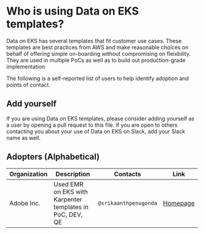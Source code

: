 # Who is using Data on EKS templates?
Data on EKS has several templates that fit customer use cases. These templates are best practices from AWS and make reasonable choices on behalf of offering simple on-boarding without compromising on fleixbility. They are used in multiple PoCs as well as to build out production-grade implementation

The following is a self-reported list of users to help identify adoption and points of contact.

## Add yourself
If you are using Data on EKS templates, please consider adding yourself as a user by opening a pull request to this file.
If you are open to others contacting you about your use of Data on EKS on Slack, add your Slack name as well.

## Adopters (Alphabetical)

| Organization | Description | Contacts | Link |
| --- | --- | --- | --- |
| Adobe Inc. | Used EMR on EKS with Karpenter templates in PoC, DEV, QE | `@srikaanthpenugonda` | [Homepage](http://example.com)

